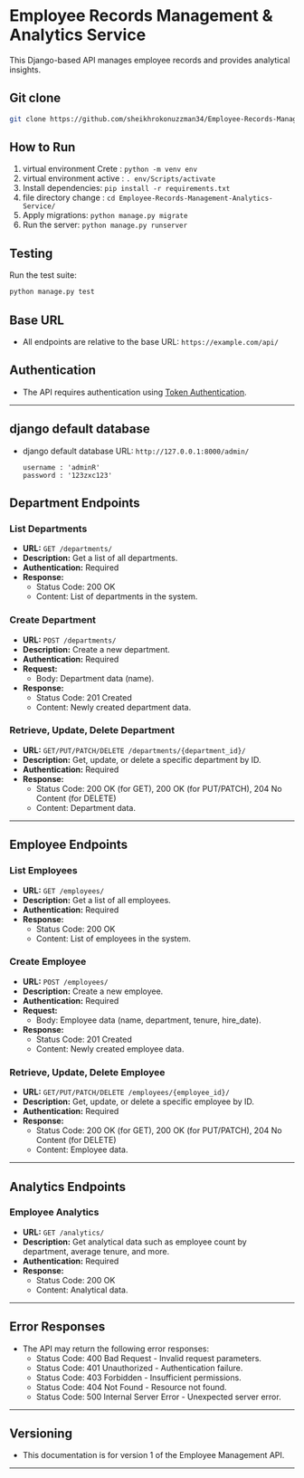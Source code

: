 # Employee Records Management & Analytics Service

This Django-based API manages employee records and provides analytical insights.

## Git clone
   ```bash
   git clone https://github.com/sheikhrokonuzzman34/Employee-Records-Management-Analytics-Service.git

   ``` 


## How to Run

1. virtual environment Crete : `python -m venv env`
2. virtual environment active : `. env/Scripts/activate`
3. Install dependencies: `pip install -r requirements.txt`
4. file directory change : `cd Employee-Records-Management-Analytics-Service/`
5. Apply migrations: `python manage.py migrate`
6. Run the server: `python manage.py runserver`

## Testing

Run the test suite:

```bash
python manage.py test
```   


## Base URL
- All endpoints are relative to the base URL: `https://example.com/api/`

## Authentication
- The API requires authentication using [Token Authentication](https://www.django-rest-framework.org/api-guide/authentication/#tokenauthentication).

---

## django default database
- django default database URL: `http://127.0.0.1:8000/admin/`
  ```text
  username : 'adminR'
  password : '123zxc123'
  ```


## Department Endpoints

### List Departments
- **URL:** `GET /departments/`
- **Description:** Get a list of all departments.
- **Authentication:** Required
- **Response:**
  - Status Code: 200 OK
  - Content: List of departments in the system.

### Create Department
- **URL:** `POST /departments/`
- **Description:** Create a new department.
- **Authentication:** Required
- **Request:**
  - Body: Department data (name).
- **Response:**
  - Status Code: 201 Created
  - Content: Newly created department data.

### Retrieve, Update, Delete Department
- **URL:** `GET/PUT/PATCH/DELETE /departments/{department_id}/`
- **Description:** Get, update, or delete a specific department by ID.
- **Authentication:** Required
- **Response:**
  - Status Code: 200 OK (for GET), 200 OK (for PUT/PATCH), 204 No Content (for DELETE)
  - Content: Department data.

---

## Employee Endpoints

### List Employees
- **URL:** `GET /employees/`
- **Description:** Get a list of all employees.
- **Authentication:** Required
- **Response:**
  - Status Code: 200 OK
  - Content: List of employees in the system.

### Create Employee
- **URL:** `POST /employees/`
- **Description:** Create a new employee.
- **Authentication:** Required
- **Request:**
  - Body: Employee data (name, department, tenure, hire_date).
- **Response:**
  - Status Code: 201 Created
  - Content: Newly created employee data.

### Retrieve, Update, Delete Employee
- **URL:** `GET/PUT/PATCH/DELETE /employees/{employee_id}/`
- **Description:** Get, update, or delete a specific employee by ID.
- **Authentication:** Required
- **Response:**
  - Status Code: 200 OK (for GET), 200 OK (for PUT/PATCH), 204 No Content (for DELETE)
  - Content: Employee data.

---

## Analytics Endpoints

### Employee Analytics
- **URL:** `GET /analytics/`
- **Description:** Get analytical data such as employee count by department, average tenure, and more.
- **Authentication:** Required
- **Response:**
  - Status Code: 200 OK
  - Content: Analytical data.

---

## Error Responses
- The API may return the following error responses:
  - Status Code: 400 Bad Request - Invalid request parameters.
  - Status Code: 401 Unauthorized - Authentication failure.
  - Status Code: 403 Forbidden - Insufficient permissions.
  - Status Code: 404 Not Found - Resource not found.
  - Status Code: 500 Internal Server Error - Unexpected server error.

---

## Versioning
- This documentation is for version 1 of the Employee Management API.

---


